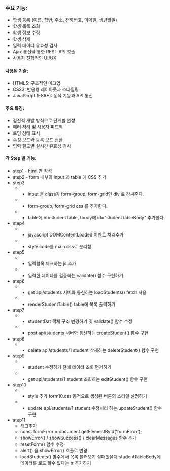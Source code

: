 ### 주요 기능:
* 학생 등록 (이름, 학번, 주소, 전화번호, 이메일, 생년월일)
* 학생 목록 조회
* 학생 정보 수정
* 학생 삭제
* 입력 데이터 유효성 검사
* Ajax 통신을 통한 REST API 호출
* 사용자 친화적인 UI/UX

#### 사용된 기술:
* HTML5: 구조적인 마크업
* CSS3: 반응형 레이아웃과 스타일링
* JavaScript (ES6+): 동적 기능과 API 통신

#### 주요 특징:
* 점진적 개발 방식으로 단계별 완성
* 에러 처리 및 사용자 피드백
* 로딩 상태 표시
* 수정 모드와 등록 모드 전환
* 입력 필드별 실시간 유효성 검사

#### 각 Step 별 기능:
* step1 - html 만 작성
* step2 - form 내부의 input 과 table 에 CSS 추가
* step3 
    * - input 을 class가 form-group, form-grid인 div 로 감싸준다.
    * - form-group, form-grid css 를 추가한다.
    * - table에 id=studentTable, tbody에 id="studentTableBody" 추가한다.
* step4 
    * - javascript DOMContentLoaded 이벤트 처리추가
    * - style code를 main.css로 분리함
* step5 
    * - 입력항목 체크하는 js 추가
    * - 입력한 데이타를 검증하는 validate() 함수 구현하기
* step6
    * - get api/students 서버와 통신하는 loadStudents() fetch 사용
    * - renderStudentTable() table에 목록 출력하기
* step7
    * - studentDat 객체 구조 변경하기 및 validate() 함수 수정
    * - post api/students 서버와 통신하는 createStudent() 함수 구현
* step8
    * - delete api/students/1 student 삭제하는 deleteStudent() 함수 구현
* step9
    * - student 수정하기 전에 데이터 조회 먼저하기
    * - get api/students/1 student 조회하는 editStudent() 함수 구현
* step10
    * - style 추가 form10.css 동적으로 생성된 버튼의 스타일 설정하기
    * - update api/students/1 student 수정처리 하는 updateStudent() 함수 구현
* step11    
    * <span class="error-message" id="formError"></span> 태그추가
    * const formError = document.getElementById('formError');
    * showError() / showSuccess() / clearMessages 함수 추가
    * resetForm() 함수 수정
    * alert() 을 showError() 호출로 변경
    * loadStudents() 함수에서 목록 불러오기 실패했을때 studentTableBody에 데이터를 로드 할수 없다는 tr 추가하기



    






